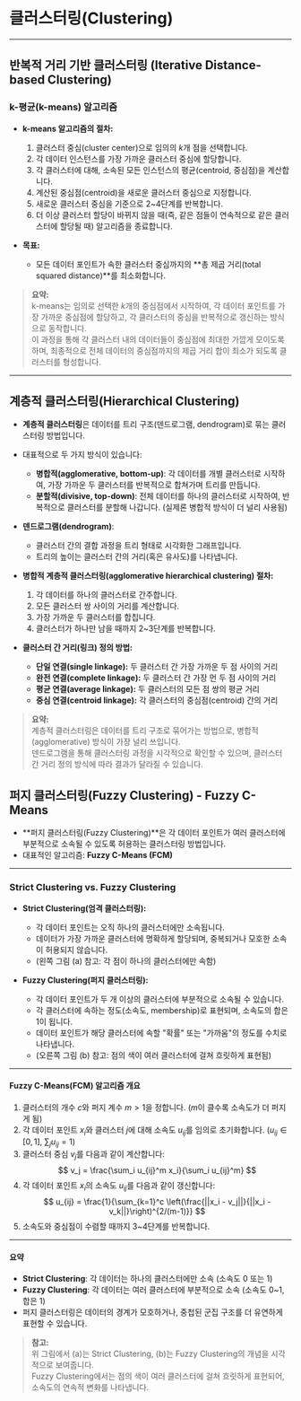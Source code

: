 # 클러스터링(Clustering)

---

## 반복적 거리 기반 클러스터링 (Iterative Distance-based Clustering)

### k-평균(k-means) 알고리즘

- **k-means 알고리즘의 절차:**
  1. 클러스터 중심(cluster center)으로 임의의 $k$개 점을 선택합니다.
  2. 각 데이터 인스턴스를 가장 가까운 클러스터 중심에 할당합니다.
  3. 각 클러스터에 대해, 소속된 모든 인스턴스의 평균(centroid, 중심점)을 계산합니다.
  4. 계산된 중심점(centroid)을 새로운 클러스터 중심으로 지정합니다.
  5. 새로운 클러스터 중심을 기준으로 2~4단계를 반복합니다.
  6. 더 이상 클러스터 할당이 바뀌지 않을 때(즉, 같은 점들이 연속적으로 같은 클러스터에 할당될 때) 알고리즘을 종료합니다.

- **목표:**  
  - 모든 데이터 포인트가 속한 클러스터 중심까지의 **총 제곱 거리(total squared distance)**를 최소화합니다.

> **요약:**  
> k-means는 임의로 선택한 $k$개의 중심점에서 시작하여, 각 데이터 포인트를 가장 가까운 중심점에 할당하고, 각 클러스터의 중심을 반복적으로 갱신하는 방식으로 동작합니다.  
> 이 과정을 통해 각 클러스터 내의 데이터들이 중심점에 최대한 가깝게 모이도록 하며, 최종적으로 전체 데이터의 중심점까지의 제곱 거리 합이 최소가 되도록 클러스터를 형성합니다.

---

## 계층적 클러스터링(Hierarchical Clustering)

- **계층적 클러스터링**은 데이터를 트리 구조(덴드로그램, dendrogram)로 묶는 클러스터링 방법입니다.
- 대표적으로 두 가지 방식이 있습니다:
  - **병합적(agglomerative, bottom-up)**: 각 데이터를 개별 클러스터로 시작하여, 가장 가까운 두 클러스터를 반복적으로 합쳐가며 트리를 만듭니다.
  - **분할적(divisive, top-down)**: 전체 데이터를 하나의 클러스터로 시작하여, 반복적으로 클러스터를 분할해 나갑니다. (실제론 병합적 방식이 더 널리 사용됨)

- **덴드로그램(dendrogram)**:  
  - 클러스터 간의 결합 과정을 트리 형태로 시각화한 그래프입니다.
  - 트리의 높이는 클러스터 간의 거리(혹은 유사도)를 나타냅니다.

- **병합적 계층적 클러스터링(agglomerative hierarchical clustering) 절차:**
  1. 각 데이터를 하나의 클러스터로 간주합니다.
  2. 모든 클러스터 쌍 사이의 거리를 계산합니다.
  3. 가장 가까운 두 클러스터를 합칩니다.
  4. 클러스터가 하나만 남을 때까지 2~3단계를 반복합니다.

- **클러스터 간 거리(링크) 정의 방법:**
  - **단일 연결(single linkage):** 두 클러스터 간 가장 가까운 두 점 사이의 거리
  - **완전 연결(complete linkage):** 두 클러스터 간 가장 먼 두 점 사이의 거리
  - **평균 연결(average linkage):** 두 클러스터의 모든 점 쌍의 평균 거리
  - **중심 연결(centroid linkage):** 각 클러스터의 중심점(centroid) 간의 거리

> **요약:**  
> 계층적 클러스터링은 데이터를 트리 구조로 묶어가는 방법으로, 병합적(agglomerative) 방식이 가장 널리 쓰입니다.  
> 덴드로그램을 통해 클러스터링 과정을 시각적으로 확인할 수 있으며, 클러스터 간 거리 정의 방식에 따라 결과가 달라질 수 있습니다.


## 퍼지 클러스터링(Fuzzy Clustering) - Fuzzy C-Means

- **퍼지 클러스터링(Fuzzy Clustering)**은 각 데이터 포인트가 여러 클러스터에 부분적으로 소속될 수 있도록 허용하는 클러스터링 방법입니다.
- 대표적인 알고리즘: **Fuzzy C-Means (FCM)**

---

### Strict Clustering vs. Fuzzy Clustering

- **Strict Clustering(엄격 클러스터링):**
  - 각 데이터 포인트는 오직 하나의 클러스터에만 소속됩니다.
  - 데이터가 가장 가까운 클러스터에 명확하게 할당되며, 중복되거나 모호한 소속이 허용되지 않습니다.
  - (왼쪽 그림 (a) 참고: 각 점이 하나의 클러스터에만 속함)

- **Fuzzy Clustering(퍼지 클러스터링):**
  - 각 데이터 포인트가 두 개 이상의 클러스터에 부분적으로 소속될 수 있습니다.
  - 각 클러스터에 속하는 정도(소속도, membership)로 표현되며, 소속도의 합은 1이 됩니다.
  - 데이터 포인트가 해당 클러스터에 속할 "확률" 또는 "가까움"의 정도를 수치로 나타냅니다.
  - (오른쪽 그림 (b) 참고: 점의 색이 여러 클러스터에 걸쳐 흐릿하게 표현됨)

---

#### Fuzzy C-Means(FCM) 알고리즘 개요

1. 클러스터의 개수 $c$와 퍼지 계수 $m > 1$을 정합니다. ($m$이 클수록 소속도가 더 퍼지게 됨)
2. 각 데이터 포인트 $x_i$와 클러스터 $j$에 대해 소속도 $u_{ij}$를 임의로 초기화합니다. ($u_{ij} \in [0,1]$, $\sum_j u_{ij} = 1$)
3. 클러스터 중심 $v_j$를 다음과 같이 계산합니다:
   $$
   v_j = \frac{\sum_i u_{ij}^m x_i}{\sum_i u_{ij}^m}
   $$
4. 각 데이터 포인트 $x_i$의 소속도 $u_{ij}$를 다음과 같이 갱신합니다:
   $$
   u_{ij} = \frac{1}{\sum_{k=1}^c \left(\frac{||x_i - v_j||}{||x_i - v_k||}\right)^{2/(m-1)}}
   $$
5. 소속도와 중심점이 수렴할 때까지 3~4단계를 반복합니다.

---

#### 요약

- **Strict Clustering**: 각 데이터는 하나의 클러스터에만 소속 (소속도 0 또는 1)
- **Fuzzy Clustering**: 각 데이터는 여러 클러스터에 부분적으로 소속 (소속도 0~1, 합은 1)
- 퍼지 클러스터링은 데이터의 경계가 모호하거나, 중첩된 군집 구조를 더 유연하게 표현할 수 있습니다.

> **참고:**  
> 위 그림에서 (a)는 Strict Clustering, (b)는 Fuzzy Clustering의 개념을 시각적으로 보여줍니다.  
> Fuzzy Clustering에서는 점의 색이 여러 클러스터에 걸쳐 흐릿하게 표현되어, 소속도의 연속적 변화를 나타냅니다.
